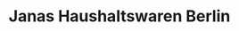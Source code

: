 ---
title: "Janas Haushaltswaren Berlin"
url: /berlin/janas-haushaltswaren-berlin/
shop: Haushaltsartikel
---
